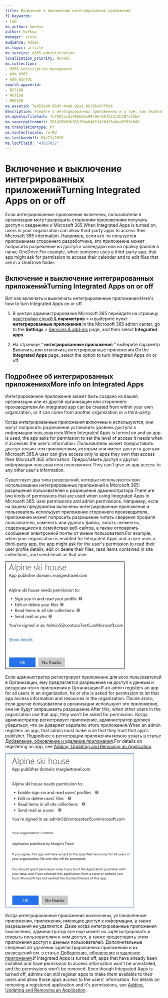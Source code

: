 ```yaml
---
title: Включение и выключение интегрированных приложений
f1.keywords:
- CSH
ms.author: kwekua
author: kwekua
manager: scotv
audience: Admin
ms.topic: article
ms.service: o365-administration
localization_priority: Normal
ms.collection:
- M365-subscription-management
- Adm_O365
- Adm_NonTOC
search.appverid:
- BCS160
- MET150
- MOE150
ms.assetid: 7e453a40-66df-44ab-92a1-96786cb7fb34
description: Узнайте о интегрированных приложениях и о том, как включить их, чтобы предоставить сторонним приложениям доступ к сведениям о пользователях Microsoft 365.
ms.openlocfilehash: 7e758facda49bb63e09c9ec667522c2b20fa75bd
ms.sourcegitcommit: 2614f8b81b332f8dab461f4f64f3adaa6703e0d6
ms.translationtype: MT
ms.contentlocale: ru-RU
ms.lasthandoff: 04/21/2020
ms.locfileid: "43627852"
---
```

# <a name="turning-integrated-apps-on-or-off"></a><span data-ttu-id="7e7ec-103">Включение и выключение интегрированных приложений</span><span class="sxs-lookup"><span data-stu-id="7e7ec-103">Turning Integrated Apps on or off</span></span>

<span data-ttu-id="7e7ec-104">Если интегрированные приложения включены, пользователи в организации могут разрешить сторонним приложениям получать доступ к сведениям о Microsoft 365.</span><span class="sxs-lookup"><span data-stu-id="7e7ec-104">When Integrated Apps is turned on, users in your organization can allow third-party apps to access their Microsoft 365 information.</span></span> <span data-ttu-id="7e7ec-105">Например, если кто-то пользуется приложением стороннего разработчика, это приложение может попросить разрешение на доступ к календарю или на правку файлов в папке OneDrive.</span><span class="sxs-lookup"><span data-stu-id="7e7ec-105">For example, when someone uses a third-party app, that app might ask for permission to access their calendar and to edit files that are in a OneDrive folder.</span></span>

## <a name="turning-integrated-apps-on-or-off"></a><span data-ttu-id="7e7ec-106">Включение и выключение интегрированных приложений</span><span class="sxs-lookup"><span data-stu-id="7e7ec-106">Turning Integrated Apps on or off</span></span>
<span data-ttu-id="7e7ec-107"><a name="__toc379982114"> </a></span><span class="sxs-lookup"><span data-stu-id="7e7ec-107"><a name="__toc379982114"> </a></span></span>

<span data-ttu-id="7e7ec-108">Вот как включать и выключать интегрированные приложения:</span><span class="sxs-lookup"><span data-stu-id="7e7ec-108">Here's how to turn Integrated Apps on or off.</span></span>

1. <span data-ttu-id="7e7ec-109">В центре администрирования Microsoft 365 перейдите на страницу [надстройки служб &amp; ](https://go.microsoft.com/fwlink/p/?linkid=2053743) **параметров** \> и выберите пункт **интегрированные приложения**.</span><span class="sxs-lookup"><span data-stu-id="7e7ec-109">In the Microsoft 365 admin center, go to the **Settings** \> [Services &amp; add-ins](https://go.microsoft.com/fwlink/p/?linkid=2053743) page, and then select **Integrated apps**.</span></span>

2. <span data-ttu-id="7e7ec-110">На странице " **интегрированные приложения** " выберите параметр Включить или отключить интегрированные приложения.</span><span class="sxs-lookup"><span data-stu-id="7e7ec-110">On the **Integrated Apps** page, select the option to turn Integrated Apps on or off.</span></span>

## <a name="more-info-on-integrated-apps"></a><span data-ttu-id="7e7ec-111">Подробнее об интегрированных приложениях</span><span class="sxs-lookup"><span data-stu-id="7e7ec-111">More info on Integrated Apps</span></span>
<span data-ttu-id="7e7ec-112"><a name="__toc379982114"> </a></span><span class="sxs-lookup"><span data-stu-id="7e7ec-112"><a name="__toc379982114"> </a></span></span>

<span data-ttu-id="7e7ec-113">Интегрированное приложение может быть создано из вашей организации или из другой организации или стороннего производителя.</span><span class="sxs-lookup"><span data-stu-id="7e7ec-113">An integrated app can be created from within your own organization, or it can come from another organization or a third-party.</span></span>

<span data-ttu-id="7e7ec-114">Когда интегрированные приложения включены и используются, они могут попросить разрешение установить уровень доступа к информации пользователя.</span><span class="sxs-lookup"><span data-stu-id="7e7ec-114">When Integrated Apps is turned on and an app is used, the app asks for permission to set the level of access it needs when it accesses the user's information.</span></span> <span data-ttu-id="7e7ec-115">Пользователь может предоставить доступ только тем приложениям, которым они имеют доступ к данным Microsoft 365.</span><span class="sxs-lookup"><span data-stu-id="7e7ec-115">A user can give access only to apps they own that access their Microsoft 365 information.</span></span> <span data-ttu-id="7e7ec-116">Предоставить доступ к другой информации пользователя невозможно.</span><span class="sxs-lookup"><span data-stu-id="7e7ec-116">They can't give an app access to any other user's information.</span></span>

<span data-ttu-id="7e7ec-117">Существует два типа разрешений, которые используются при использовании интегрированных приложений в Microsoft 365: разрешения пользователей и разрешения администратора.</span><span class="sxs-lookup"><span data-stu-id="7e7ec-117">There are two kinds of permissions that are used when using Integrated Apps in Microsoft 365: user permissions and admin permissions.</span></span> <span data-ttu-id="7e7ec-118">Например, если на вашем предприятии включены интегрированные приложения и пользователь использует приложение стороннего производителя, приложение может попросить разрешение читать сведения профиля пользователя, изменять или удалять файлы, читать элементы, содержащиеся в семействах веб-сайтов, а также отправлять сообщения электронной почты от имени пользователя.</span><span class="sxs-lookup"><span data-stu-id="7e7ec-118">For example, when your organization is enabled for Integrated Apps and a user uses a third-party app, the app might ask for the user's permission to read their user profile details, edit or delete their files, read items contained in site collections, and send email as that user.</span></span>

![Пользовательские разрешения на использование интегрированных приложений](../../media/bb9a6cf8-da39-4ac0-9e40-cde03a81c121.gif)

<span data-ttu-id="7e7ec-120">Если администратор регистрирует приложение для всех пользователей в Организации, ему предлагается разрешение на доступ к данным и ресурсам этого приложения в Организации.</span><span class="sxs-lookup"><span data-stu-id="7e7ec-120">If an admin registers an app for all users in an organization, he or she is asked for permission to let that app access information and resources in the organization.</span></span> <span data-ttu-id="7e7ec-121">После этого, если другие пользователи в организации используют это приложение, они не будут запрашивать разрешение.</span><span class="sxs-lookup"><span data-stu-id="7e7ec-121">After this, when other users in the organization use that app, they won't be asked for permission.</span></span> <span data-ttu-id="7e7ec-122">Когда администратор регистрирует приложение, администратор должен убедиться, что он доверяет издателю этого приложения.</span><span class="sxs-lookup"><span data-stu-id="7e7ec-122">When an admin registers an app, that admin must make sure that they trust that app's publisher.</span></span> <span data-ttu-id="7e7ec-123">Подробнее о регистрации приложения можно узнать в статье [Добавление, обновление и удаление приложения](https://go.microsoft.com/fwlink/p/?LinkID=518600).</span><span class="sxs-lookup"><span data-stu-id="7e7ec-123">For details on registering an app, see [Adding, Updating and Removing an Application](https://go.microsoft.com/fwlink/p/?LinkID=518600).</span></span>

![Интегрированные разрешения на использование приложений для администраторов](../../media/e24aa504-bf10-446c-a9d5-45a6f2655187.gif)

<span data-ttu-id="7e7ec-p105">Когда интегрированные приложения выключены, установленные приложения, приложения, имеющие доступ к информации, а также разрешения не удаляются. Даже когда интегрированные приложения выключены, администратор все еще может их зарегистрировать и открыть пользователям к ним доступ, а также предоставить этим приложения доступ к данным пользователей. Дополнительные сведения об удалении зарегистрированных приложений и их разрешений см. в статье [Добавление, обновление и удаление приложения](https://go.microsoft.com/fwlink/?LinkID=518600&amp;clcid=0x409).</span><span class="sxs-lookup"><span data-stu-id="7e7ec-p105">If Integrated Apps is turned off, apps that have already been installed and have permission to access information won't be uninstalled, and the permissions won't be removed. Even though Integrated Apps is turned off, admins can still register apps to make them available to their users and allow those apps access to the users' information. For details on removing a registered application and it's permissions, see [Adding, Updating and Removing an Application](https://go.microsoft.com/fwlink/?LinkID=518600&amp;clcid=0x409).</span></span>


